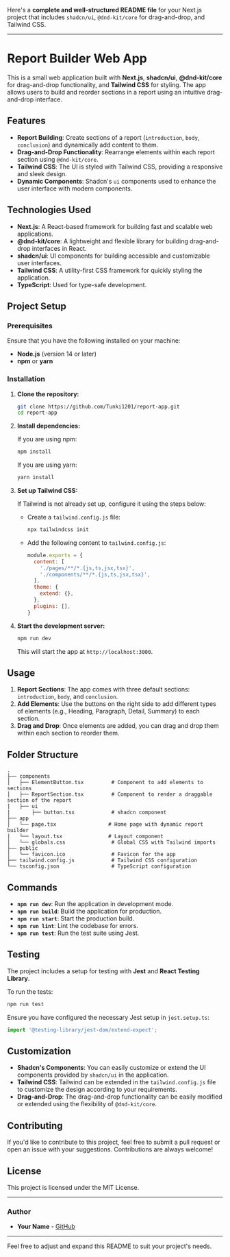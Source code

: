 Here's a **complete and well-structured README file** for your Next.js project that includes `shadcn/ui`, `@dnd-kit/core` for drag-and-drop, and Tailwind CSS.

---

# **Report Builder Web App**

This is a small web application built with **Next.js**, **shadcn/ui**, **@dnd-kit/core** for drag-and-drop functionality, and **Tailwind CSS** for styling. The app allows users to build and reorder sections in a report using an intuitive drag-and-drop interface.

## **Features**

- **Report Building**: Create sections of a report (`introduction`, `body`, `conclusion`) and dynamically add content to them.
- **Drag-and-Drop Functionality**: Rearrange elements within each report section using `@dnd-kit/core`.
- **Tailwind CSS**: The UI is styled with Tailwind CSS, providing a responsive and sleek design.
- **Dynamic Components**: Shadcn's `ui` components used to enhance the user interface with modern components.

## **Technologies Used**

- **Next.js**: A React-based framework for building fast and scalable web applications.
- **@dnd-kit/core**: A lightweight and flexible library for building drag-and-drop interfaces in React.
- **shadcn/ui**: UI components for building accessible and customizable user interfaces.
- **Tailwind CSS**: A utility-first CSS framework for quickly styling the application.
- **TypeScript**: Used for type-safe development.

## **Project Setup**

### **Prerequisites**

Ensure that you have the following installed on your machine:

- **Node.js** (version 14 or later)
- **npm** or **yarn**

### **Installation**

1. **Clone the repository:**

   ```bash
   git clone https://github.com/Tunki1201/report-app.git
   cd report-app
   ```

2. **Install dependencies:**

   If you are using npm:

   ```bash
   npm install
   ```

   If you are using yarn:

   ```bash
   yarn install
   ```

3. **Set up Tailwind CSS:**

   If Tailwind is not already set up, configure it using the steps below:

   - Create a `tailwind.config.js` file:

     ```bash
     npx tailwindcss init
     ```

   - Add the following content to `tailwind.config.js`:

     ```js
     module.exports = {
       content: [
         './pages/**/*.{js,ts,jsx,tsx}',
         './components/**/*.{js,ts,jsx,tsx}',
       ],
       theme: {
         extend: {},
       },
       plugins: [],
     }
     ```

4. **Start the development server:**

   ```bash
   npm run dev
   ```

   This will start the app at `http://localhost:3000`.

## **Usage**

1. **Report Sections**: The app comes with three default sections: `introduction`, `body`, and `conclusion`.
2. **Add Elements**: Use the buttons on the right side to add different types of elements (e.g., Heading, Paragraph, Detail, Summary) to each section.
3. **Drag and Drop**: Once elements are added, you can drag and drop them within each section to reorder them.

## **Folder Structure**

```
.
├── components
│   ├── ElementButton.tsx         # Component to add elements to sections
│   ├── ReportSection.tsx         # Component to render a draggable section of the report
|   ├── ui
|       ├── button.tsx            # shadcn component
├── app
│   └── page.tsx                 # Home page with dynamic report builder
|   └── layout.tsx               # Layout component
│   └── globals.css               # Global CSS with Tailwind imports
├── public
│   └── favicon.ico               # Favicon for the app
├── tailwind.config.js            # Tailwind CSS configuration
└── tsconfig.json                 # TypeScript configuration
```

## **Commands**

- **`npm run dev`**: Run the application in development mode.
- **`npm run build`**: Build the application for production.
- **`npm run start`**: Start the production build.
- **`npm run lint`**: Lint the codebase for errors.
- **`npm run test`**: Run the test suite using Jest.

## **Testing**

The project includes a setup for testing with **Jest** and **React Testing Library**. 

To run the tests:

```bash
npm run test
```

Ensure you have configured the necessary Jest setup in `jest.setup.ts`:

```ts
import '@testing-library/jest-dom/extend-expect';
```

## **Customization**

- **Shadcn's Components**: You can easily customize or extend the UI components provided by `shadcn/ui` in the application.
- **Tailwind CSS**: Tailwind can be extended in the `tailwind.config.js` file to customize the design according to your requirements.
- **Drag-and-Drop**: The drag-and-drop functionality can be easily modified or extended using the flexibility of `@dnd-kit/core`.

## **Contributing**

If you'd like to contribute to this project, feel free to submit a pull request or open an issue with your suggestions. Contributions are always welcome!

## **License**

This project is licensed under the MIT License.

---

### **Author**

- **Your Name** - [GitHub](https://github.com/tunki1201)

---

Feel free to adjust and expand this README to suit your project's needs.